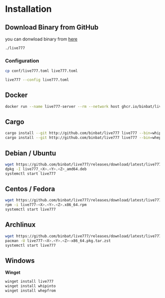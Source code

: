 # Installation

## Download Binary from GitHub

you can donwload binary from [here](https://github.com/binbat/live777/releases)

```bash
./live777
```

### Configuration

```bash
cp conf/live777.toml live777.toml

live777 --config live777.toml
```

## Docker

```sh
docker run --name live777-server --rm --network host ghcr.io/binbat/live777-server:latest live777
```

## Cargo

```bash
cargo install --git http://github.com/binbat/live777 live777 --bin=whipinto
cargo install --git http://github.com/binbat/live777 live777 --bin=whepfrom
```

## Debian / Ubuntu

```bash
wget https://github.com/binbat/live777/releases/download/latest/live777_<X>.<Y>.<Z>_amd64.deb
dpkg -I live777_<X>.<Y>.<Z>_amd64.deb
systemctl start live777
```

## Centos / Fedora

```bash
wget https://github.com/binbat/live777/releases/download/latest/live777-<X>.<Y>.<Z>.x86_64.rpm
rpm -i live777-<X>.<Y>.<Z>.x86_64.rpm
systemctl start live777
```

## Archlinux

```bash
wget https://github.com/binbat/live777/releases/download/latest/live777-<X>.<Y>.<Z>-x86_64.pkg.tar.zst
pacman -U live777-<X>.<Y>.<Z>-x86_64.pkg.tar.zst
systemctl start live777
```

## Windows

**Winget**

```bash
winget install live777
winget install whipinto
winget install whepfrom
```

